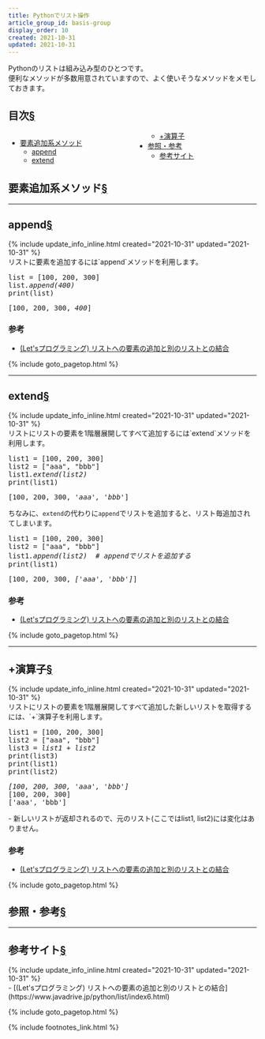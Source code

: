 ```yaml
---
title: Pythonでリスト操作
article_group_id: basis-group
display_order: 10
created: 2021-10-31
updated: 2021-10-31
---
```

Pythonのリストは組み込み型のひとつです。  
便利なメソッドが多数用意されていますので、よく使いそうなメソッドをメモしておきます。

## <a name="index">目次</a><a class="heading-anchor-permalink" href="#目次">§</a>

<div style="column-count: 2;">
    <ul id="index_ul">
        <li><a href="#要素追加系メソッド">要素追加系メソッド</a>
            <ul>
                <li><a href="#append">append</a></li>
                <li><a href="#extend">extend</a></li>
                <li><a href="#+演算子">+演算子</a></li>
            </ul>
        </li>
        <li><a href="#参照・参考">参照・参考</a>
            <ul>
                <li><a href="#参考サイト">参考サイト</a></li>
            </ul>
        </li>
    </ul>
</div>

## <a name="要素追加系メソッド">要素追加系メソッド</a><a class="heading-anchor-permalink" href="#要素追加系メソッド">§</a>
* * *
## <a name="append">append</a><a class="heading-anchor-permalink" href="#append">§</a>
<div class="chapter-updated">{% include update_info_inline.html created="2021-10-31" updated="2021-10-31" %}</div>
リストに要素を追加するには`append`メソッドを利用します。
<div class="code-box no-title">
<pre>
list = [100, 200, 300]
list<em>.append(400)</em>
print(list)
</pre>
</div>
<div class="code-box-output no-title">
<pre>
[100, 200, 300, <em>400</em>]
</pre>
</div>

### 参考
- [(Let'sプログラミング) リストへの要素の追加と別のリストとの結合](https://www.javadrive.jp/python/list/index6.html)

{% include goto_pagetop.html %}

* * *
## <a name="extend">extend</a><a class="heading-anchor-permalink" href="#extend">§</a>
<div class="chapter-updated">{% include update_info_inline.html created="2021-10-31" updated="2021-10-31" %}</div>
リストにリストの要素を1階層展開してすべて追加するには`extend`メソッドを利用します。
<div class="code-box no-title">
<pre>
list1 = [100, 200, 300]
list2 = ["aaa", "bbb"]
list1<em>.extend(list2)</em>
print(list1)
</pre>
</div>
<div class="code-box-output no-title">
<pre>
[100, 200, 300, <em>'aaa', 'bbb'</em>]
</pre>
</div>

ちなみに、`extend`の代わりに`append`でリストを追加すると、リスト毎追加されてしまいます。
<div class="code-box no-title">
<pre>
list1 = [100, 200, 300]
list2 = ["aaa", "bbb"]
list1<em>.append(list2)</em>  <em class="comment"># appendでリストを追加する</em>
print(list1)
</pre>
</div>
<div class="code-box-output no-title">
<pre>
[100, 200, 300, <em>['aaa', 'bbb']</em>]
</pre>
</div>



### 参考
- [(Let'sプログラミング) リストへの要素の追加と別のリストとの結合](https://www.javadrive.jp/python/list/index6.html)

{% include goto_pagetop.html %}

* * *
## <a name="+演算子">+演算子</a><a class="heading-anchor-permalink" href="#+演算子">§</a>
<div class="chapter-updated">{% include update_info_inline.html created="2021-10-31" updated="2021-10-31" %}</div>
リストにリストの要素を1階層展開してすべて追加した新しいリストを取得するには、`+`演算子を利用します。
<div class="code-box no-title">
<pre>
list1 = [100, 200, 300]
list2 = ["aaa", "bbb"]
list3 = <em>list1 + list2</em>
print(list3)
print(list1)
print(list2)
</pre>
</div>
<div class="code-box-output no-title">
<pre>
<em>[100, 200, 300, 'aaa', 'bbb']</em>
[100, 200, 300]
['aaa', 'bbb']
</pre>
</div>
- 新しいリストが返却されるので、元のリスト(ここではlist1, list2)には変化はありません。

### 参考
- [(Let'sプログラミング) リストへの要素の追加と別のリストとの結合](https://www.javadrive.jp/python/list/index6.html)

{% include goto_pagetop.html %}

## <a name="参照・参考">参照・参考</a><a class="heading-anchor-permalink" href="#参照・参考">§</a>
* * *
## <a name="参考サイト">参考サイト</a><a class="heading-anchor-permalink" href="#参考サイト">§</a>
<div class="chapter-updated">{% include update_info_inline.html created="2021-10-31" updated="2021-10-31" %}</div>
- [(Let'sプログラミング) リストへの要素の追加と別のリストとの結合](https://www.javadrive.jp/python/list/index6.html)

{% include goto_pagetop.html %}

{% include footnotes_link.html %}
